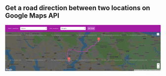 ## Get a road direction between two locations on Google Maps API
![app-image](https://github.com/Plakumat/direction-between-two-locations/blob/master/app-image.PNG)
